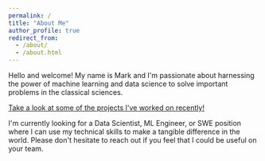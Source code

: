 ```yaml
---
permalink: /
title: "About Me"
author_profile: true
redirect_from: 
  - /about/
  - /about.html
---
```


Hello and welcome! My name is Mark and I'm passionate about harnessing the power of machine learning and data science to solve important problems in the classical sciences. 

[Take a look at some of the projects I've worked on recently!](/_pages/portfolio.html)

I'm currently looking for a Data Scientist, ML Engineer, or SWE position where I can use my technical skills to make a tangible difference in the world. Please don't hesitate to reach out if you feel that I could be useful on your team.